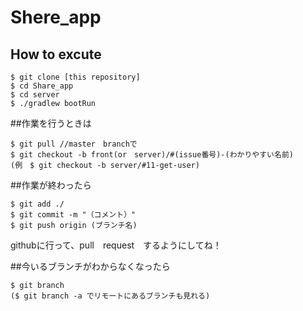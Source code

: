 # Shere_app

## How to excute
```console
$ git clone [this repository]
$ cd Share_app
$ cd server
$ ./gradlew bootRun
  ```
##作業を行うときは
```console
$ git pull //master　branchで
$ git checkout -b front(or　server)/#(issue番号)-(わかりやすい名前)
(例　$ git checkout -b server/#11-get-user)
```

##作業が終わったら
```console
$ git add ./
$ git commit -m "（コメント）"
$ git push origin (ブランチ名)
```
githubに行って、pull　request　するようにしてね！

##今いるブランチがわからなくなったら
```console
$ git branch
($ git branch -a でリモートにあるブランチも見れる)
```
